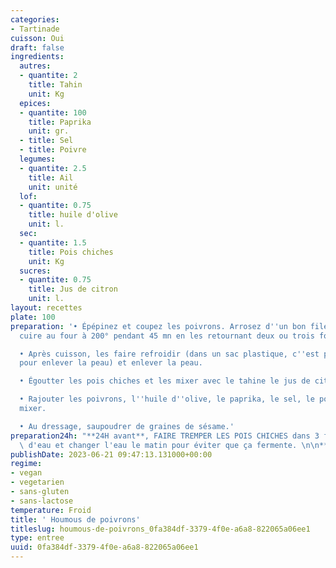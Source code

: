 ```yaml
---
categories:
- Tartinade
cuisson: Oui
draft: false
ingredients:
  autres:
  - quantite: 2
    title: Tahin
    unit: Kg
  epices:
  - quantite: 100
    title: Paprika
    unit: gr.
  - title: Sel
  - title: Poivre
  legumes:
  - quantite: 2.5
    title: Ail
    unit: unité
  lof:
  - quantite: 0.75
    title: huile d'olive
    unit: l.
  sec:
  - quantite: 1.5
    title: Pois chiches
    unit: Kg
  sucres:
  - quantite: 0.75
    title: Jus de citron
    unit: l.
layout: recettes
plate: 100
preparation: '• Épépinez et coupez les poivrons. Arrosez d''un bon filet d’huile d’olive. Faire
  cuire au four à 200° pendant 45 mn en les retournant deux ou trois fois pendant la cuisson.

  • Après cuisson, les faire refroidir (dans un sac plastique, c''est plus facile
  pour enlever la peau) et enlever la peau.

  • Égoutter les pois chiches et les mixer avec le tahine le jus de citron et de l''ail.

  • Rajouter les poivrons, l''huile d''olive, le paprika, le sel, le poivre et finir de
  mixer.

  • Au dressage, saupoudrer de graines de sésame.'
preparation24h: "**24H avant**, FAIRE TREMPER LES POIS CHICHES dans 3 fois leur volume\
  \ d'eau et changer l'eau le matin pour éviter que ça fermente. \n\n**Obligatoirement 1 J avant**"
publishDate: 2023-06-21 09:47:13.131000+00:00
regime:
- vegan
- vegetarien
- sans-gluten
- sans-lactose
temperature: Froid
title: ' Houmous de poivrons'
titleslug: houmous-de-poivrons_0fa384df-3379-4f0e-a6a8-822065a06ee1
type: entree
uuid: 0fa384df-3379-4f0e-a6a8-822065a06ee1
---
```

